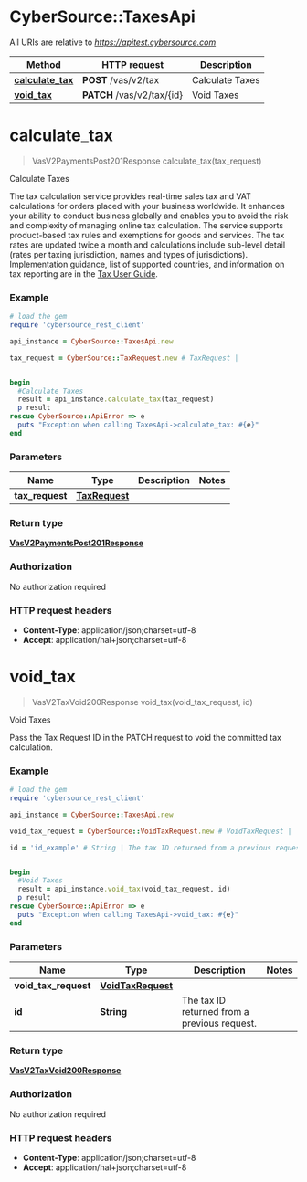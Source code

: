 # CyberSource::TaxesApi

All URIs are relative to *https://apitest.cybersource.com*

Method | HTTP request | Description
------------- | ------------- | -------------
[**calculate_tax**](TaxesApi.md#calculate_tax) | **POST** /vas/v2/tax | Calculate Taxes
[**void_tax**](TaxesApi.md#void_tax) | **PATCH** /vas/v2/tax/{id} | Void Taxes


# **calculate_tax**
> VasV2PaymentsPost201Response calculate_tax(tax_request)

Calculate Taxes

The tax calculation service provides real-time sales tax and VAT calculations for orders placed with your business worldwide.  It enhances your ability to conduct business globally and enables you to avoid the risk and complexity of managing online tax calculation.  The service supports product-based tax rules and exemptions for goods and services.  The tax rates are updated twice a month and calculations include sub-level detail (rates per taxing jurisdiction, names and types of jurisdictions). Implementation guidance, list of supported countries, and information on tax reporting are in the [Tax User Guide](https://developer.cybersource.com/docs/cybs/en-us/tax-calculation/developer/all/rest/tax-calculation/tax-overview.html). 

### Example
```ruby
# load the gem
require 'cybersource_rest_client'

api_instance = CyberSource::TaxesApi.new

tax_request = CyberSource::TaxRequest.new # TaxRequest | 


begin
  #Calculate Taxes
  result = api_instance.calculate_tax(tax_request)
  p result
rescue CyberSource::ApiError => e
  puts "Exception when calling TaxesApi->calculate_tax: #{e}"
end
```

### Parameters

Name | Type | Description  | Notes
------------- | ------------- | ------------- | -------------
 **tax_request** | [**TaxRequest**](TaxRequest.md)|  | 

### Return type

[**VasV2PaymentsPost201Response**](VasV2PaymentsPost201Response.md)

### Authorization

No authorization required

### HTTP request headers

 - **Content-Type**: application/json;charset=utf-8
 - **Accept**: application/hal+json;charset=utf-8



# **void_tax**
> VasV2TaxVoid200Response void_tax(void_tax_request, id)

Void Taxes

Pass the Tax Request ID in the PATCH request to void the committed tax calculation.

### Example
```ruby
# load the gem
require 'cybersource_rest_client'

api_instance = CyberSource::TaxesApi.new

void_tax_request = CyberSource::VoidTaxRequest.new # VoidTaxRequest | 

id = 'id_example' # String | The tax ID returned from a previous request.


begin
  #Void Taxes
  result = api_instance.void_tax(void_tax_request, id)
  p result
rescue CyberSource::ApiError => e
  puts "Exception when calling TaxesApi->void_tax: #{e}"
end
```

### Parameters

Name | Type | Description  | Notes
------------- | ------------- | ------------- | -------------
 **void_tax_request** | [**VoidTaxRequest**](VoidTaxRequest.md)|  | 
 **id** | **String**| The tax ID returned from a previous request. | 

### Return type

[**VasV2TaxVoid200Response**](VasV2TaxVoid200Response.md)

### Authorization

No authorization required

### HTTP request headers

 - **Content-Type**: application/json;charset=utf-8
 - **Accept**: application/hal+json;charset=utf-8




